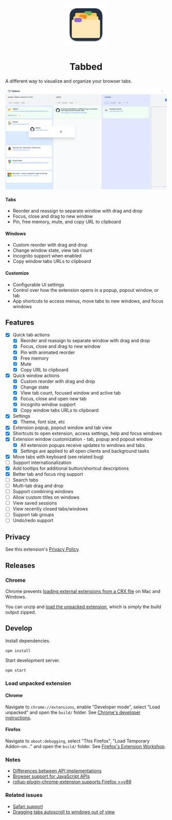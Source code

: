 <p align="center">
  <img width="128" src="./assets/icon.png" style="padding:0.5rem;">
</p>

<h1 align="center">Tabbed</h1>

A different way to visualize and organize your browser tabs.

![app screenshot of window columns with tabs](./assets/screenshot.png)

#### Tabs

- Reorder and reassign to separate window with drag and drop
- Focus, close and drag to new window
- Pin, free memory, mute, and copy URL to clipboard

#### Windows

- Custom reorder with drag and drop
- Change window state, view tab count
- Incognito support when enabled
- Copy window tabs URLs to clipboard

#### Customize

- Configurable UI settings
- Control over how the extension opens in a popup, popout window, or tab
- App shortcuts to access menus, move tabs to new windows, and focus windows

## Features

- [x] Quick tab actions
  - [x] Reorder and reassign to separate window with drag and drop
  - [x] Focus, close and drag to new window
  - [x] Pin with animated reorder
  - [x] Free memory
  - [x] Mute
  - [x] Copy URL to clipboard
- [x] Quick window actions
  - [x] Custom reorder with drag and drop
  - [x] Change state
  - [x] View tab count, focused window and active tab
  - [x] Focus, close and open new tab
  - [x] Incognito window support
  - [x] Copy window tabs URLs to clipboard
- [x] Settings
  - [x] Theme, font size, etc
- [x] Extension popup, popout window and tab view
- [x] Shortcuts to open extension, access settings, help and focus windows
- [x] Extension window customization - tab, popup and popout window
  - [x] All extension popups receive updates to windows and tabs
  - [x] Settings are applied to all open clients and background tasks
- [x] Move tabs with keyboard (see related bug)
- [ ] Support internationalization
- [x] Add tooltips for additional button/shortcut descriptions
- [x] Better tab and focus ring support
- [ ] Search tabs
- [ ] Multi-tab drag and drop
- [ ] Support combining windows
- [ ] Allow custom titles on windows
- [ ] View saved sessions
- [ ] View recently closed tabs/windows
- [ ] Support tab groups
- [ ] Undo/redo support

## Privacy

See this extension's [Privacy Policy](./PRIVACYPOLICY.md).

## Releases

### Chrome

Chrome prevents [loading external extensions from a CRX file](https://developer.chrome.com/docs/extensions/mv3/external_extensions/) on Mac and Windows.

You can unzip and [load the unpacked extension](https://developer.chrome.com/docs/extensions/mv3/getstarted/development-basics/#load-unpacked), which is simply the build output zipped.

## Develop

Install dependencies.

```
npm install
```

Start development server.

```
npm start
```

### Load unpacked extension

#### Chrome

Navigate to `chrome://extensions`, enable "Developer mode", select "Load unpacked" and open the `build/` folder. See [Chrome's developer instructions](https://developer.chrome.com/docs/extensions/mv3/getstarted/).

#### Firefox

Navigate to `about:debugging`, select "This Firefox", "Load Temporary Addon-on..." and open the `build/` folder. See [Firefox's Extension Workshop](https://extensionworkshop.com/documentation/develop/temporary-installation-in-firefox/).

### Notes

- [Differences between API implementations](https://developer.mozilla.org/en-US/docs/Mozilla/Add-ons/WebExtensions/Differences_between_API_implementations)
- [Browser support for JavaScript APIs](https://developer.mozilla.org/en-US/docs/Mozilla/Add-ons/WebExtensions/Browser_support_for_JavaScript_APIs)
- [rollup-plugin-chrome-extension supports Firefox >=v89](https://github.com/extend-chrome/rollup-plugin-chrome-extension#%EF%B8%8F-what-about-firefox-support)

### Related issues

- [Safari support](https://github.com/mozilla/webextension-polyfill/issues/234)
- [Dragging tabs autoscroll to windows out of view](https://github.com/hello-pangea/dnd/issues/537)
